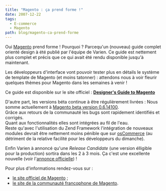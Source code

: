 ```yaml
---
title: "Magento : ça prend forme !"
date: 2007-12-22
tags:
  - E-commerce
  - Magento
path: blog/magento-ca-prend-forme
---
```

Oui [Magento](/tags/magento/) prend forme ! Pourquoi ? Parcequ'un (nouveau) guide complet orienté design à été publié par l'équipe de Varien. Ce guide est nettement plus complet et précis que ce qui avait été rendu disponible jusqu'à maintenant.

Les développeurs d'interface vont pouvoir tester plus en détails le système de template de Magento (et moins tatonner) : attendons nous à voir fleurir quelques thèmes pour Magento dans les semaines à venir !

Ce guide est disponible sur le site officiel : [**Designer's Guide to Magento**](http://www.magentocommerce.com/design_guide/)
<!-- excerpt -->

D'autre part, les versions béta continue à être régulièrement livrées : Nous somme actuellement à [Magento beta version 0.6.14100](http://www.magentocommerce.com/blog/comments/magento-0614100-available-for-download/).  
Grâce aux retours de la communauté les bugs sont rapidement identifiés et corrigés.  
Quant aux fonctionnalités elles sont intégrées au fil de l'eau.  
Reste qu'avec l'utilisation du Zend Framework l'intégration de nouveaux modules devrait être nettement moins pénible que sur [osCommerce](http://www.oscommerce.com/) (au détriment de la relative facilité pour les développeurs du dimanche).

Enfin Varien à annoncé qu'une _Release Candidate_ (une version élligible pour la production) sortira dans les 2 à 3 mois. Ça c'est une excellente nouvelle (voir l'[annonce officielle](http://www.magentocommerce.com/blog/comments/magento-100-days-later/)) !

Pour plus d'informations rendez-vous sur :
* [le site officiel de Magento](http://magentocommerce.com) ;
* [le site de la communauté francophone de Magento](http://www.fragento.org).
